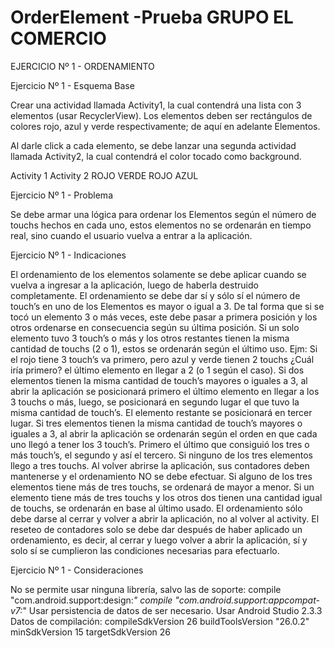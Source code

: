 # OrderElement -Prueba GRUPO EL COMERCIO

EJERCICIO Nº 1 - ORDENAMIENTO



Ejercicio Nº 1 - Esquema Base

Crear una actividad llamada Activity1, la cual contendrá una lista con 3 elementos (usar RecyclerView). Los elementos deben ser rectángulos de colores rojo, azul y verde respectivamente; de aquí en adelante Elementos. 

Al darle click a cada elemento, se debe lanzar una segunda actividad llamada Activity2, la cual contendrá el color tocado como background.

Activity 1                              Activity 2
ROJO
VERDE                                   ROJO
AZUL


Ejercicio Nº 1 - Problema

Se debe armar una lógica para ordenar los Elementos según el número de touchs hechos en cada uno, estos elementos no se ordenarán en tiempo real, sino cuando el usuario vuelva a entrar a la aplicación.

Ejercicio Nº 1 - Indicaciones

El ordenamiento de los elementos solamente se debe aplicar cuando se vuelva a ingresar a la aplicación, luego de haberla destruido completamente.
El ordenamiento se debe dar sí y sólo sí el número de touch’s en uno de los Elementos es mayor o igual a 3. De tal forma que si se tocó un elemento 3 o más veces, este debe pasar a primera posición y los otros ordenarse en consecuencia según su última posición.
Si un solo elemento tuvo 3 touch’s o más y los otros restantes tienen la misma cantidad de touchs (2 o 1), estos se ordenarán según el último uso. Ejm: Si el rojo tiene 3 touch’s va primero, pero azul y verde tienen 2 touchs ¿Cuál iría primero? el último elemento en llegar a 2 (o 1 según el caso).
Si dos elementos tienen la misma cantidad de touch’s mayores o iguales a 3, al abrir la aplicación se posicionará primero el último elemento en llegar a los 3 touchs o más, luego, se posicionará en segundo lugar el que tuvo la misma cantidad de touch’s. El elemento restante se posicionará en tercer lugar.
Si tres elementos tienen la misma cantidad de touch’s mayores o iguales a 3, al abrir la aplicación se ordenarán según el orden en que cada uno llegó a tener los 3 touch’s. Primero el último que consiguió los tres o más touch’s, el segundo y así el tercero.
Si ninguno de los tres elementos llego a tres touchs. Al volver abrirse la aplicación, sus contadores deben mantenerse y el ordenamiento NO se debe efectuar.
Si alguno de los tres elementos tiene más de tres touchs, se ordenará de mayor a menor.
Si un elemento tiene más de tres touchs y los otros dos tienen una cantidad igual de touchs, se ordenarán en base al último usado.
El ordenamiento sólo debe darse al cerrar y volver a abrir la aplicación, no al volver al activity.
El reseteo de contadores solo se debe dar después de haber aplicado un ordenamiento, es decir,  al cerrar y luego volver a abrir la aplicación, sí y solo sí se cumplieron las condiciones necesarias para efectuarlo.


Ejercicio Nº 1 - Consideraciones

No se permite usar ninguna librería, salvo las de soporte:
compile "com.android.support:design:*"
compile "com.android.support:appcompat-v7:*"
Usar persistencia de datos de ser necesario.
Usar Android Studio 2.3.3
Datos de compilación:
compileSdkVersion 26
buildToolsVersion "26.0.2"
minSdkVersion 15
targetSdkVersion 26

